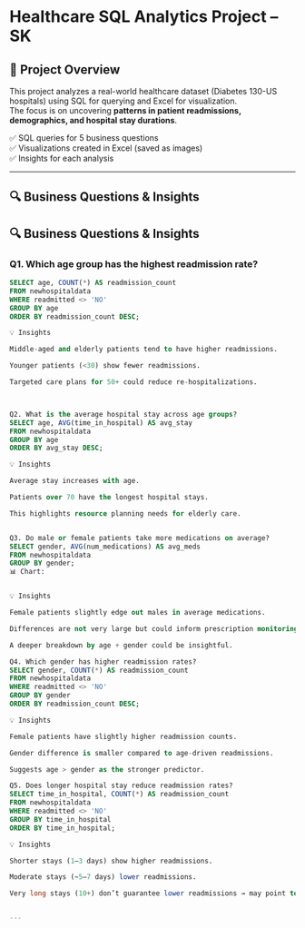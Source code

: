 
# Healthcare SQL Analytics Project – SK

## 📌 Project Overview
This project analyzes a real-world healthcare dataset (Diabetes 130-US hospitals) using SQL for querying and Excel for visualization.  
The focus is on uncovering **patterns in patient readmissions, demographics, and hospital stay durations**.  

✅ SQL queries for 5 business questions  
✅ Visualizations created in Excel (saved as images)  
✅ Insights for each analysis  

---

## 🔍 Business Questions & Insights

## 🔍 Business Questions & Insights

### Q1. Which age group has the highest readmission rate?
```sql
SELECT age, COUNT(*) AS readmission_count
FROM newhospitaldata
WHERE readmitted <> 'NO'
GROUP BY age
ORDER BY readmission_count DESC;

💡 Insights

Middle-aged and elderly patients tend to have higher readmissions.

Younger patients (<30) show fewer readmissions.

Targeted care plans for 50+ could reduce re-hospitalizations.



Q2. What is the average hospital stay across age groups?
SELECT age, AVG(time_in_hospital) AS avg_stay
FROM newhospitaldata
GROUP BY age
ORDER BY avg_stay DESC;

💡 Insights

Average stay increases with age.

Patients over 70 have the longest hospital stays.

This highlights resource planning needs for elderly care.


Q3. Do male or female patients take more medications on average?
SELECT gender, AVG(num_medications) AS avg_meds
FROM newhospitaldata
GROUP BY gender;
📊 Chart:


💡 Insights

Female patients slightly edge out males in average medications.

Differences are not very large but could inform prescription monitoring.

A deeper breakdown by age + gender could be insightful.

Q4. Which gender has higher readmission rates?
SELECT gender, COUNT(*) AS readmission_count
FROM newhospitaldata
WHERE readmitted <> 'NO'
GROUP BY gender
ORDER BY readmission_count DESC;

💡 Insights

Female patients have slightly higher readmission counts.

Gender difference is smaller compared to age-driven readmissions.

Suggests age > gender as the stronger predictor.

Q5. Does longer hospital stay reduce readmission rates?
SELECT time_in_hospital, COUNT(*) AS readmission_count
FROM newhospitaldata 
WHERE readmitted <> 'NO'
GROUP BY time_in_hospital
ORDER BY time_in_hospital;

💡 Insights

Shorter stays (1–3 days) show higher readmissions.

Moderate stays (~5–7 days) lower readmissions.

Very long stays (10+) don’t guarantee lower readmissions → may point to complex conditions.


---

